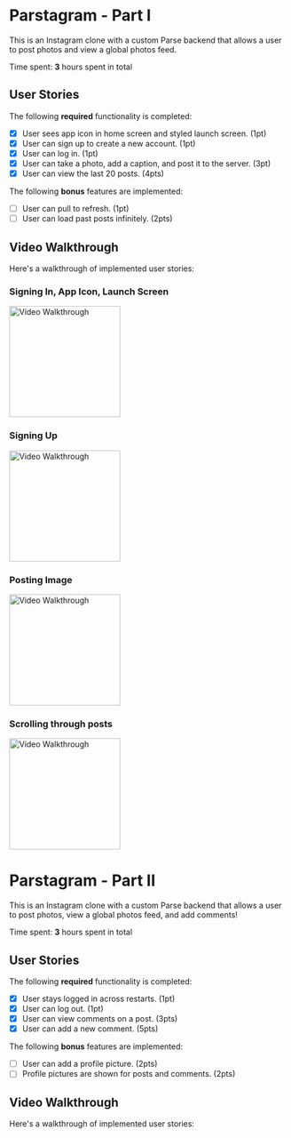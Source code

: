# Parstagram - Part I

This is an Instagram clone with a custom Parse backend that allows a user to post photos and view a global photos feed.

Time spent: **3** hours spent in total

## User Stories

The following **required** functionality is completed:

- [x] User sees app icon in home screen and styled launch screen. (1pt)
- [x] User can sign up to create a new account. (1pt)
- [x] User can log in. (1pt)
- [x] User can take a photo, add a caption, and post it to the server. (3pt)
- [x] User can view the last 20 posts. (4pts)

The following **bonus** features are implemented:

- [ ] User can pull to refresh. (1pt)
- [ ] User can load past posts infinitely. (2pts)

## Video Walkthrough

Here's a walkthrough of implemented user stories:

### Signing In, App Icon, Launch Screen
<img src='https://user-images.githubusercontent.com/61296527/135904343-fc1b9d2d-2ee4-4c3a-8459-5ec567c03b4d.gif' title='Video Walkthrough' width='200' alt='Video Walkthrough' />

### Signing Up
<img src='https://user-images.githubusercontent.com/61296527/135904545-fa5bc22d-e6ff-455e-a9b9-903e8ef88410.gif' title='Video Walkthrough' width='200' alt='Video Walkthrough' />

### Posting Image
<img src='https://user-images.githubusercontent.com/61296527/135904629-ff82d60f-519f-42c2-b88e-4c03e999b8f9.gif' title='Video Walkthrough' width='200' alt='Video Walkthrough' />

### Scrolling through posts
<img src='https://user-images.githubusercontent.com/61296527/135904755-93afdee0-af2f-4e87-9589-044bdededa65.gif' title='Video Walkthrough' width='200' alt='Video Walkthrough' />

# Parstagram - Part II

This is an Instagram clone with a custom Parse backend that allows a user to post photos, view a global photos feed, and add comments!

Time spent: **3** hours spent in total

## User Stories

The following **required** functionality is completed:

- [x] User stays logged in across restarts. (1pt)
- [x] User can log out. (1pt)
- [x] User can view comments on a post. (3pts)
- [x] User can add a new comment. (5pts)

The following **bonus** features are implemented:

- [ ] User can add a profile picture. (2pts)
- [ ] Profile pictures are shown for posts and comments. (2pts)

## Video Walkthrough

Here's a walkthrough of implemented user stories:

<!-- <img src='http://i.imgur.com/link/to/your/gif/file.gif' title='Video Walkthrough' width='' alt='Video Walkthrough' /> -->
